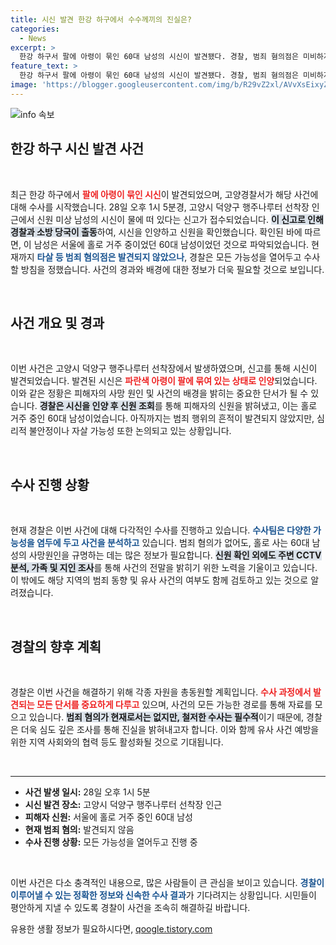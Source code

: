 ```yaml
---
title: 시신 발견 한강 하구에서 수수께끼의 진실은?
categories:
  - News
excerpt: >
  한강 하구서 팔에 아령이 묶인 60대 남성의 시신이 발견됐다. 경찰, 범죄 혐의점은 미비하지만 수사 착수. 그의 마지막 순간에 숨겨진 진실은? 클릭해 확인해보세요!
feature_text: >
  한강 하구서 팔에 아령이 묶인 60대 남성의 시신이 발견됐다. 경찰, 범죄 혐의점은 미비하지만 수사 착수. 그의 마지막 순간에 숨겨진 진실은? 클릭해 확인해보세요!
image: 'https://blogger.googleusercontent.com/img/b/R29vZ2xl/AVvXsEixyZcFfHzMRdzZMjFBmAUKJYCLCGyLL1o632UiGVXcaFdKo_bkvkuCioo0uUKlGfBVcT3P84aROyZIXSBEx3Aw5nCQ3pTgDom1WDC4m8eifvWiAmWEEVb4x6G_l8C0QH225ldMjyaFvpxGEBGNO37VmDTDMHGhJPq73UglMfDca1-0aw/s1600/blogspot.png'
---
```


<p><img src="https://blogger.googleusercontent.com/img/b/R29vZ2xl/AVvXsEixyZcFfHzMRdzZMjFBmAUKJYCLCGyLL1o632UiGVXcaFdKo_bkvkuCioo0uUKlGfBVcT3P84aROyZIXSBEx3Aw5nCQ3pTgDom1WDC4m8eifvWiAmWEEVb4x6G_l8C0QH225ldMjyaFvpxGEBGNO37VmDTDMHGhJPq73UglMfDca1-0aw/s1600/blogspot.png" alt="info 속보" /></p>

<h2 data-ke-size="size26">한강 하구 시신 발견 사건</h2>

<p data-ke-size="size16">&nbsp;</p>

<p>최근 한강 하구에서 <b><span style="color: #ee2323;">팔에 아령이 묶인 시신</span></b>이 발견되었으며, 고양경찰서가 해당 사건에 대해 수사를 시작했습니다. 28일 오후 1시 5분경, 고양시 덕양구 행주나루터 선착장 인근에서 신원 미상 남성의 시신이 물에 떠 있다는 신고가 접수되었습니다. <b><span style="background-color: #21538527;">이 신고로 인해 경찰과 소방 당국이 출동</span></b>하여, 시신을 인양하고 신원을 확인했습니다. 확인된 바에 따르면, 이 남성은 서울에 홀로 거주 중이었던 60대 남성이었던 것으로 파악되었습니다. 현재까지 <b><span style="color: #1a5490;">타살 등 범죄 혐의점은 발견되지 않았으나</span></b>, 경찰은 모든 가능성을 열어두고 수사할 방침을 정했습니다. 사건의 경과와 배경에 대한 정보가 더욱 필요할 것으로 보입니다.</p>

<p data-ke-size="size16">&nbsp;</p>

<h2 data-ke-size="size26">사건 개요 및 경과</h2>

<p data-ke-size="size16">&nbsp;</p>

<p>이번 사건은 고양시 덕양구 행주나루터 선착장에서 발생하였으며, 신고를 통해 시신이 발견되었습니다. 발견된 시신은 <b><span style="color: #ee2323;">파란색 아령이 팔에 묶여 있는 상태로 인양</span></b>되었습니다. 이와 같은 정황은 피해자의 사망 원인 및 사건의 배경을 밝히는 중요한 단서가 될 수 있습니다. <b><span style="background-color: #21538527;">경찰은 시신을 인양 후 신원 조회</span></b>를 통해 피해자의 신원을 밝혀냈고, 이는 홀로 거주 중인 60대 남성이었습니다. 아직까지는 범죄 행위의 흔적이 발견되지 않았지만, 심리적 불안정이나 자살 가능성 또한 논의되고 있는 상황입니다.</p>

<p data-ke-size="size16">&nbsp;</p>

<h2 data-ke-size="size26">수사 진행 상황</h2>

<p data-ke-size="size16">&nbsp;</p>

<p>현재 경찰은 이번 사건에 대해 다각적인 수사를 진행하고 있습니다. <b><span style="color: #1a5490;">수사팀은 다양한 가능성을 염두에 두고 사건을 분석하고</span></b> 있습니다. 범죄 혐의가 없어도, 홀로 사는 60대 남성의 사망원인을 규명하는 데는 많은 정보가 필요합니다. <b><span style="background-color: #21538527;">신원 확인 외에도 주변 CCTV 분석, 가족 및 지인 조사</span></b>를 통해 사건의 전말을 밝히기 위한 노력을 기울이고 있습니다. 이 밖에도 해당 지역의 범죄 동향 및 유사 사건의 여부도 함께 검토하고 있는 것으로 알려졌습니다.</p>

<p data-ke-size="size16">&nbsp;</p>

<h2 data-ke-size="size26">경찰의 향후 계획</h2>

<p data-ke-size="size16">&nbsp;</p>

<p>경찰은 이번 사건을 해결하기 위해 각종 자원을 총동원할 계획입니다. <b><span style="color: #ee2323;">수사 과정에서 발견되는 모든 단서를 중요하게 다루고</span></b> 있으며, 사건의 모든 가능한 경로를 통해 자료를 모으고 있습니다. <b><span style="background-color: #21538527;">범죄 혐의가 현재로서는 없지만, 철저한 수사는 필수적</span></b>이기 때문에, 경찰은 더욱 심도 깊은 조사를 통해 진실을 밝혀내고자 합니다. 이와 함께 유사 사건 예방을 위한 지역 사회와의 협력 등도 활성화될 것으로 기대됩니다.</p>

<p data-ke-size="size16">&nbsp;</p>

<hr>

<ul>
    <li><b>사건 발생 일시:</b> 28일 오후 1시 5분</li>
    <li><b>시신 발견 장소:</b> 고양시 덕양구 행주나루터 선착장 인근</li>
    <li><b>피해자 신원:</b> 서울에 홀로 거주 중인 60대 남성</li>
    <li><b>현재 범죄 혐의:</b> 발견되지 않음</li>
    <li><b>수사 진행 상황:</b> 모든 가능성을 열어두고 진행 중</li>
</ul>

<p data-ke-size="size16">&nbsp;</p>

<p>이번 사건은 다소 충격적인 내용으로, 많은 사람들이 큰 관심을 보이고 있습니다. <b><span style="color: #1a5490;">경찰이 이루어낼 수 있는 정확한 정보와 신속한 수사 결과</span></b>가 기다려지는 상황입니다. 시민들이 평안하게 지낼 수 있도록 경찰이 사건을 조속히 해결하길 바랍니다.</p>
유용한 생활 정보가 필요하시다면, <a href="https://qoogle.tistory.com" rel="dofollow">qoogle.tistory.com</a>


